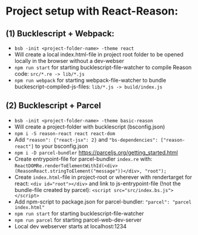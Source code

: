 # Project setup with React-Reason:
## (1) Bucklescript + Webpack:
- `bsb -init <project-folder-name> -theme react`
- Will create a local index.html-file in project root folder to be opened locally in the browser without a dev-webser
- `npm run start` for starting bucklescript-file-watcher to compile Reason code: `src/*.re -> lib/*.js`
- `npm run webpack` for starting webpack-file-watcher  to bundle buckescript-compiled-js-files: `lib/*.js -> build/index.js`

## (2) Bucklescript + Parcel
- `bsb -init <project-folder-name> -theme basic-reason` 
- Will create a project-folder with bucklescript (bsconfig.json)
- `npm i -S reason-react react react-dom`
- Add `"reason": {"react-jsx": 2}` and `"bs-dependencies": ["reason-react"]` to your bsconfig.json
- `npm i -D parcel-bundler` https://parceljs.org/getting_started.html
- Create entrypoint-file for parcel-bundler `index.re` with:
`ReactDOMRe.renderToElementWithId(<div>(ReasonReact.stringToElement("message"))</div>, "root");`
- Create `index.html`-file in project-root or wherever with rendertarget for react: `<div id="root"></div>` and link to js-entrypoint-file (!not the bundle-file created by parcel): `<script src="src/index.bs.js"></script>`
- Add npm-script to package.json for parcel-bundler: `"parcel": "parcel index.html"`
- `npm run start` for starting bucklescript-file-watcher
- `npm run parcel` for starting parcel-web-dev-server
- Local dev webserver starts at localhost:1234

